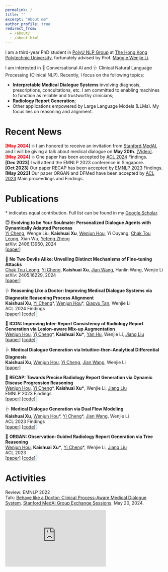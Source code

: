 ```yaml
---
permalink: /
title: ""
excerpt: "About me"
author_profile: true
redirect_from: 
  - /about/
  - /about.html
---
```


I am a third-year PhD student in [PolyU NLP Group](https://polyunlp.github.io/) at [The Hong Kong Polytechnic University](https://www.polyu.edu.hk/), fortunately advised by Prof. [ Maggie Wenjie Li](https://www4.comp.polyu.edu.hk/~cswjli/).

I am interested in 🤖 Conversational AI and 🩺 Clinical Natural Language Processing (Clinical NLP). Recently, I focus on the following topics:
- **Interpretable Medical Dialogue Systems** involving diagnosis, prescriptions, concultations, etc. I am committed to enabling machines to function as reliable and trustworthy clinicians; 
- **Radiology Report Generation**; 
- Other applications empowered by Large Language Models (LLMs). My focus lies on reasoning and alignment.

Recent News
======
**<font color=red>[May 2024]</font>** 🔥 I am honored to receive an invitation from [Stanford MedAI](https://stanford-medai.github.io/), and I will be giving a talk about medical dialogue on **May 20th**. [\[Video\]](https://www.youtube.com/watch?v=T4if1iDbxaE).  
**<font color=red>[May 2024]</font>** 🔥 One paper has been accepted by [ACL 2024](https://2024.aclweb.org/) Findings.  
**[Dec 2023]** I will attend the EMNLP 2023 conference in Singapore.\
**[Oct 2023]** Our paper RECAP has been accepted by [EMNLP 2023](https://2023.emnlp.org) Findings.\
**[May 2023]** Our paper ORGAN and DFMed have been accepted by [ACL 2023](https://2023.aclweb.org) Main proceedings and Findings.

Publications
======
\* indicates equal contribution. Full list can be found in my [Google Scholar](https://scholar.google.com/citations?user=qfJ9u80AAAAJ).

😇 **Evolving to be Your Soulmate: Personalized Dialogue Agents with Dynamically Adapted Personas**  
  [Yi Cheng](https://yicheng98.github.io/), Wenge Liu, **Kaishuai Xu**, [Wenjun Hou](https://wjhou.github.io/), Yi Ouyang, [Chak Tou Leong](https://cooperleong00.github.io/), Xian Wu, [Yefeng Zheng](https://sites.google.com/site/yefengzheng/)  
  arXiv: 2406.13960, 2024  
  \[[paper](https://arxiv.org/abs/2406.13960)\]

👿 **No Two Devils Alike: Unveiling Distinct Mechanisms of Fine-tuning Attacks**  
  [Chak Tou Leong](https://cooperleong00.github.io/), [Yi Cheng](https://yicheng98.github.io/), **Kaishuai Xu**, [Jian Wang](https://iwangjian.github.io/), Hanlin Wang, Wenjie Li  
  arXiv: 2405.16229, 2024  
  \[[paper](https://arxiv.org/abs/2405.16229)\]

🩺 **Reasoning Like a Doctor: Improving Medical Dialogue Systems via Diagnostic Reasoning Process Alignment**  
  **Kaishuai Xu**, [Yi Cheng](https://yicheng98.github.io/)\*, [Wenjun Hou](https://wjhou.github.io/)\*, [Qiaoyu Tan](https://qiaoyu-tan.github.io/), Wenjie Li  
  ACL 2024 Findings  
  \[[paper](http://arxiv.org/abs/2406.13934)\] \[[code](https://github.com/kaishxu/Emulation)\]&nbsp;&nbsp;
<span id="star-count-emulation" class="github-stars"></span>
<script src="/_pages/script.js"></script>

🩻 **ICON: Improving Inter-Report Consistency of Radiology Report Generation via Lesion-aware Mix-up Augmentation**  
  [Wenjun Hou](https://wjhou.github.io/), [Yi Cheng](https://yicheng98.github.io/)*, **Kaishuai Xu\***, [Yan Hu](https://scholar.google.co.uk/citations?user=rYLooucAAAAJ&hl=en), Wenjie Li, [Jiang Liu](https://faculty.sustech.edu.cn/liuj/)   
  \[[paper](https://arxiv.org/abs/2402.12844)\] \[[code](https://github.com/wjhou/ICon)\]&nbsp;&nbsp;
<span id="star-count-icon" class="github-stars"></span>
<script src="/_pages/script.js"></script>

🩺 **Medical Dialogue Generation via Intuitive-then-Analytical Differential Diagnosis**  
  **Kaishuai Xu**, [Wenjun Hou](https://wjhou.github.io/), [Yi Cheng](https://yicheng98.github.io/), [Jian Wang](https://iwangjian.github.io/), Wenjie Li  
  \[[paper](https://arxiv.org/abs/2401.06541)\]  

🩻 **RECAP: Towards Precise Radiology Report Generation via Dynamic Disease Progression Reasoning**  
  [Wenjun Hou](https://wjhou.github.io/), [Yi Cheng](https://yicheng98.github.io/)\*, **Kaishuai Xu\***, Wenjie Li, [Jiang Liu](https://faculty.sustech.edu.cn/liuj/)  
  EMNLP 2023 Findings  
  \[[paper](https://arxiv.org/abs/2310.13864)\] \[[code](https://github.com/wjhou/Recap)\]&nbsp;&nbsp;
<span id="star-count-recap" class="github-stars"></span>
<script src="/_pages/script.js"></script>

🩺 **Medical Dialogue Generation via Dual Flow Modeling**  
  **Kaishuai Xu**, [Wenjun Hou](https://wjhou.github.io/)\*, [Yi Cheng](https://yicheng98.github.io/)\*, [Jian Wang](https://iwangjian.github.io/), Wenjie Li  
  ACL 2023 Findings  
  \[[paper](https://arxiv.org/abs/2305.18109)\] \[[code](https://github.com/kaishxu/DFMed)\]&nbsp;&nbsp;
<span id="star-count-dfmed" class="github-stars"></span>
<script src="/_pages/script.js"></script>

🩻 **ORGAN: Observation-Guided Radiology Report Generation via Tree Reasoning**  
  [Wenjun Hou](https://wjhou.github.io/), **Kaishuai Xu\***, [Yi Cheng](https://yicheng98.github.io/)\*, Wenjie Li, [Jiang Liu](https://faculty.sustech.edu.cn/liuj/)  
  ACL 2023  
  \[[paper](https://arxiv.org/abs/2306.06466)\] \[[code](https://github.com/wjhou/ORGan)\]&nbsp;&nbsp;
<span id="star-count-organ" class="github-stars"></span>
<script src="/_pages/script.js"></script>
<style>
  .github-stars {
      background-color: #D9E8F6;
      padding: 3.0px;
      color: rgb(0, 0, 0);
      border-radius: 5px;
      margin-left: -8px;
      height: auto;
  }
</style>

Activities
======
Review: EMNLP 2022  
Talk: [Behave like a Doctor: Clinical Process-Aware Medical Dialogue System](https://www.youtube.com/watch?v=T4if1iDbxaE&t=1123s). [Stanford MedAI Group Exchange Sessions](https://stanford-medai.github.io/). May 20, 2024.
<iframe class="custom-iframe" src="https://www.youtube.com/embed/T4if1iDbxaE" frameborder="0" allow="accelerometer; autoplay; encrypted-media; gyroscope; picture-in-picture" allowfullscreen></iframe>
<style>
.custom-iframe {
    width: 320px !important;
    height: 180px !important;
}
</style>
<script type='text/javascript' id='clustrmaps' src='//cdn.clustrmaps.com/map_v2.js?cl=ffffff&w=349&t=tt&d=OQN1yjd4wsRYTf95Ow-yUUL81sV4TnISMjKniwrRS2I&co=5ebcff&cmo=ff0404&cmn=2edc2e'></script>
